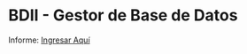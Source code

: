 # BDII - Gestor de Base de Datos
 
Informe: [Ingresar Aquí](https://github.com/AlejandrVilla/BD-II-gestor/blob/main/BD_II.pdf)
